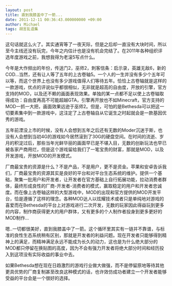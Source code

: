 ```yaml
---
layout: post
title: 直到我膝盖中了一箭...
date: 2011-12-11 00:36:43.000000000 +09:00
author: Michael
tags: 胡言乱语集
---
```

这句话就这么火了。其实通宵等了一夜天际，但是之后却一直没有大块时间，所以至今主线还没有玩完，今年之内估计也是没有机会完结了。在2011年各种组织评选年度游戏之前，我想我得为老滚5写点什么。

今年是大作频出的年份，传送门2，巫师2，刺客信条：启示录，英雄无敌6，新的COD...当然，还有让人等了五年的上古卷轴5。一个人的一生并没有多少个五年可以等，而这个世界上也没有多少游戏值得人们等待五年。<!--:--><!--more--><!--:zh-->恰恰上古卷轴就是这样的一款游戏，优点的评说似乎都很相似，无非就是超高的自由度，开放的引擎，官方支持的MOD，以及还不赖的画面表现效果。单独的某一点都不足以使上古卷轴取得成功：自由度再高不可能超越GTA，引擎再开放也不如Minecraft，官方支持的MOD一抓一大把，画面效果远逊于巫师2。但是，可怕的是Bethesda可以把这一切要素集中到一款游戏中，这注定了上古卷轴自从它诞生之时起就会是一款基因优秀的游戏。

五年前湮没上市的时候，没有人会想到五年之后还有无数的Moder沉迷于斯，也没有人会想到当初4G的游戏如今居然滚到了30G的硬盘空间。在时间的流逝、岁月的积淀过后，那些当年光鲜华丽的画面早已是不堪入目，无数的创新玩法也早已被各家产商用烂，但是这个游戏留给我们了一笔宝贵的财富，那就是MOD，以及开发游戏，开放MOD的开发模式。

厂商最宝贵的资源是什么？不是产品，不是用户，更不是资金。苹果和安卓告诉我们，厂商最宝贵的资源其实是良好的平台和对平台生态系统的维护。提供一个基础，聚集一批用户和开发者，让开发者在官方基础上自行拓展功能，拉动消费者群体，最终形成良性的厂商-开发者-消费者的模式，赢取稳定的用户和开发者忠诚度。而在像上古卷轴这样的大型游戏中，MOD的出现和官方提供的MOD开发平台，恰是遵循了这样的理念。各种MOD达人以炫耀技术或者只是单纯地对游戏的喜爱而在Bethesda的平台上对游戏进行二次开发，无数的玩家因此得益玩到更多的内容，制作商获得更大的用户群体，又有更多的个人制作者投身到更多更好的MOD制作...

嗯..一切都很美好，直到我膝盖中了一箭。这个循环里其实有一链并不靠谱，与标准的良性生态系统稍有区别，那就是开发者的利益问题。现在开发者只能够得到精神上的满足，而精神满足永远不能成为长久的动力，这也是为什么绝大部分的MOD都只停留在换贴图的高度，因为不会有强力开发者将绝大部分时间和经历投入到这项没有实际收益的事业中去。

如果Bethesda想在现在日趋激烈的游戏行业做大做强，而不是停留原地等待其他更具优势的厂商复制甚至改良这种模式的话，也许效仿成功者建立一个开发者能够受益的平台会是一个很好的选择。

